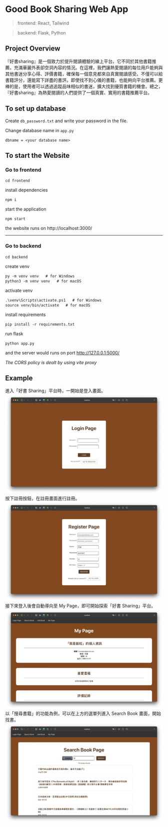 # Good Book Sharing Web App

> frontend: React, Tailwind

> backend: Flask, Python

## Project Overview
『好書sharing』是一個致力於提升閱讀體驗的線上平台。它不同於其他書籍推薦，充滿華麗外表卻空洞內容的情況。在這裡，我們讓熱愛閱讀的每位用戶能夠與其他書迷分享心得、評價書籍，確保每一個意見都來自真實閱讀感受。不僅可以給書籍評分，還能寫下詳盡的書評。即使找不到心儀的書籍，也能夠向平台推薦。更棒的是，使用者可以透過追蹤品味相似的書迷，擴大找到優質書籍的機會。總之，『好書sharing』為熱愛閱讀的人們提供了一個真實、實用的書籍推薦平台。

## To set up database
Create ```db_password.txt``` and write your password in the file.

Change database name in ```app.py```
```
dbname = <your database name>
```

## To start the Website



### Go to frontend

```
cd frontend
```
install dependencies
```
npm i
```
start the application

```
npm start
```

the website runs on http://localhost:3000/

---

### Go to backend

```
cd backend
```
create venv

```
py -m venv venv   # for Windows
python3 -m venv venv   # for macOS
```

activate venv

```
.\venv\Scripts\activate.ps1   # for Windows
source venv/bin/activate   # for macOS
```
install requirements

```
pip install -r requirements.txt
```

run flask

```
python app.py
```

and the server would runs on port http://127.0.0.1:5000/

<i>The CORS policy is dealt by using vite proxy</i>

## Example
進入「好書 Sharing」平台時，一開始是登入畫面。
![Login Page](./screenshot/1_login.png)
按下註冊按鈕，在註冊畫面進行註冊。
![Register Page](./screenshot/2_register.png)
接下來登入後會自動導向至 My Page，即可開始探索「好書 Sharing」平台。
![My Page](./screenshot/3_myPage.png)
以「搜尋書籍」的功能為例，可以在上方的選單列進入 Search Book 畫面，開始找書。
![Search Book Page](./screenshot/4_searchBook.png)
